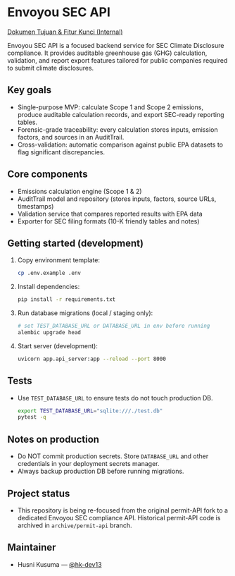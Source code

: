 # Envoyou SEC API

[Dokumen Tujuan & Fitur Kunci (Internal)](docs/GOALS.md)

Envoyou SEC API is a focused backend service for SEC Climate Disclosure compliance. It provides auditable greenhouse gas (GHG) calculation, validation, and report export features tailored for public companies required to submit climate disclosures.

## Key goals

- Single-purpose MVP: calculate Scope 1 and Scope 2 emissions, produce auditable calculation records, and export SEC-ready reporting tables.
- Forensic-grade traceability: every calculation stores inputs, emission factors, and sources in an AuditTrail.
- Cross-validation: automatic comparison against public EPA datasets to flag significant discrepancies.

## Core components

- Emissions calculation engine (Scope 1 & 2)
- AuditTrail model and repository (stores inputs, factors, source URLs, timestamps)
- Validation service that compares reported results with EPA data
- Exporter for SEC filing formats (10-K friendly tables and notes)

## Getting started (development)

1. Copy environment template:

   ```bash
   cp .env.example .env
   ```

2. Install dependencies:

   ```bash
   pip install -r requirements.txt
   ```

3. Run database migrations (local / staging only):

   ```bash
   # set TEST_DATABASE_URL or DATABASE_URL in env before running
   alembic upgrade head
   ```

4. Start server (development):

   ```bash
   uvicorn app.api_server:app --reload --port 8000
   ```

## Tests

- Use `TEST_DATABASE_URL` to ensure tests do not touch production DB.

   ```bash
   export TEST_DATABASE_URL="sqlite:///./test.db"
   pytest -q
   ```

## Notes on production

- Do NOT commit production secrets. Store `DATABASE_URL` and other credentials in your deployment secrets manager.
- Always backup production DB before running migrations.

## Project status

- This repository is being re-focused from the original permit-API fork to a dedicated Envoyou SEC compliance API. Historical permit-API code is archived in `archive/permit-api` branch.

## Maintainer

- Husni Kusuma — [@hk-dev13](https://github.com/hk-dev13)
